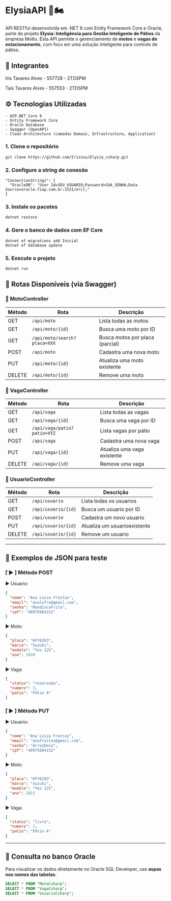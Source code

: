 # ElysiaAPI 📱🏍️

API RESTful desenvolvida em .NET 8 com Entity Framework Core e Oracle, parte do projeto **Elysia: Inteligência para Gestão Inteligente de Pátios** da empresa Mottu. Esta API permite o gerenciamento de **motos** e **vagas de estacionamento**, com foco em uma solução inteligente para controle de pátios.

## 👥 Integrantes
Iris Tavares Alves - 557728 - 2TDSPM

Taís Tavares Alves - 557553 - 2TDSPM

## ⚙️ Tecnologias Utilizadas

```text
- ASP.NET Core 8
- Entity Framework Core
- Oracle Database
- Swagger (OpenAPI)
- Clean Architecture (camadas Domain, Infrastructure, Application)

```

### 1. Clone o repositório
```text
git clone https://github.com/Irissuu/Elysia_csharp.git
```

### 2. Configure a string de conexão
```text
"ConnectionStrings": {
  "OracleDB": "User Id=SEU_USUARIO;Password=SUA_SENHA;Data Source=oracle.fiap.com.br:1521/orcl;"
}
```

### 3. Instale os pacotes
```text
dotnet restore
```

### 4. Gere o banco de dados com EF Core
```text
dotnet ef migrations add Inicial
dotnet ef database update
```

### 5. Execute o projeto
```text
dotnet run
```

## 🔁 Rotas Disponíveis (via Swagger)


### 🔹 MotoController

| Método | Rota                            | Descrição                          |
|--------|----------------------------------|-------------------------------------|
| GET    | `/api/moto`                     | Lista todas as motos                |
| GET    | `/api/moto/{id}`                | Busca uma moto por ID               |
| GET    | `/api/moto/search?placa=XXX`    | Busca motos por placa (parcial)     |
| POST   | `/api/moto`                     | Cadastra uma nova moto              |
| PUT    | `/api/moto/{id}`                | Atualiza uma moto existente         |
| DELETE | `/api/moto/{id}`                | Remove uma moto                     |

### 🔹 VagaController

| Método | Rota                                | Descrição                           |
|--------|-------------------------------------|--------------------------------------|
| GET    | `/api/vaga`                         | Lista todas as vagas                 |
| GET    | `/api/vaga/{id}`                    | Busca uma vaga por ID                |
| GET    | `/api/vaga/patio?patio=XYZ`         | Lista vagas por pátio                |
| POST   | `/api/vaga`                         | Cadastra uma nova vaga               |
| PUT    | `/api/vaga/{id}`                    | Atualiza uma vaga existente          |
| DELETE | `/api/vaga/{id}`                    | Remove uma vaga                      |

### 🔹 UsuarioController

| Método | Rota                                | Descrição                           |
|--------|-------------------------------------|--------------------------------------|
| GET    | `/api/usuario`                         | Lista todas os usuarios                 |
| GET    | `/api/usuario/{id}`                    | Busca um usuario por ID                |
| POST   | `/api/usuario`                         | Cadastra um novo usuario             |
| PUT    | `/api/usuario/{id}`                    | Atualiza um usuarioexistente          |
| DELETE | `/api/usuario/{id}`                    | Remove um usuario                    |

---

## 📄 Exemplos de JSON para teste 
###  ݁[  ▶︎ ] Método POST

▶ Usuario:
```json
{
  "nome": "Ana Luiza Freitas",
  "email": "analufre@gmail.com",
  "senha": "MandiocaFrita",
  "cpf": "48975684152"
}
```

▶ Moto:
```json
{
  "placa": "KFY6283",
  "marca": "Suzuki",
  "modelo": "Yes 125",
  "ano": 2020
}
```

▶ Vaga:
```json
{
  "status": "reservada",
  "numero": 3,
  "patio": "Pátio A"
}
```

###  ݁[  ▶︎ ] Método PUT

▶ Usuario:
```json
{
  "nome": "Ana Luiza Freitas",
  "email": "anafreitas@gmail.com",
  "senha": "ArrozDoce",
  "cpf": "48975684152"
}
```

▶ Moto:
```json
{
  "placa": "KFY6283",
  "marca": "Suzuki",
  "modelo": "Yes 125",
  "ano": 2022
}
```

▶ Vaga:
```json
{
  "status": "livre",
  "numero": 3,
  "patio": "Pátio A"
}
```

-------

## 🧾 Consulta no banco Oracle

Para visualizar os dados diretamente no Oracle SQL Developer, use **aspas nos nomes das tabelas**:

```sql
SELECT * FROM "MotoCsharp";
SELECT * FROM "VagaCsharp";
SELECT * FROM "UsuarioCsharp";

